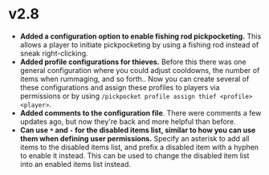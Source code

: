 # v2.8
* **Added a configuration option to enable fishing rod pickpocketing.**
  This allows a player to initiate pickpocketing by using a fishing rod instead of sneak right-clicking.
* **Added profile configurations for thieves.**
  Before this there was one general configuration where you could adjust cooldowns, the number of items when rummaging, and so forth.. Now you can create several of these configurations and assign these profiles to players via permissions or by using `/pickpocket profile assign thief <profile> <player>`.
* **Added comments to the configuration file**.
  There were comments a few updates ago, but now they're back and more helpful than before.
* **Can use `*` and `-` for the disabled items list, similar to how you can use them when defining user permissions.**
  Specify an asterisk to add all items to the disabled items list, and prefix a disabled item with a hyphen to enable it instead.
  This can be used to change the disabled item list into an enabled items list instead.
